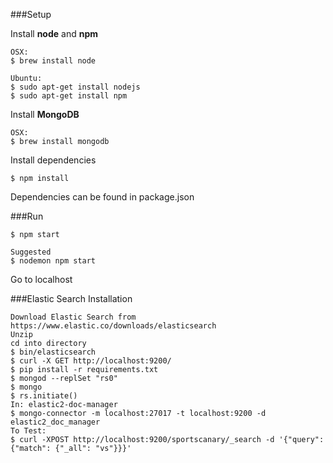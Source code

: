 ###Setup

Install **node** and **npm**
```
OSX:
$ brew install node

Ubuntu:
$ sudo apt-get install nodejs
$ sudo apt-get install npm
```

Install **MongoDB**
```
OSX:
$ brew install mongodb
```


Install dependencies
```
$ npm install
```

Dependencies can be found in package.json


###Run
```
$ npm start

Suggested
$ nodemon npm start
```
Go to localhost


###Elastic Search Installation
```
Download Elastic Search from https://www.elastic.co/downloads/elasticsearch
Unzip
cd into directory
$ bin/elasticsearch
$ curl -X GET http://localhost:9200/
$ pip install -r requirements.txt
$ mongod --replSet "rs0"
$ mongo
$ rs.initiate()
In: elastic2-doc-manager
$ mongo-connector -m localhost:27017 -t localhost:9200 -d elastic2_doc_manager
To Test:
$ curl -XPOST http://localhost:9200/sportscanary/_search -d '{"query": {"match": {"_all": "vs"}}}'
```
